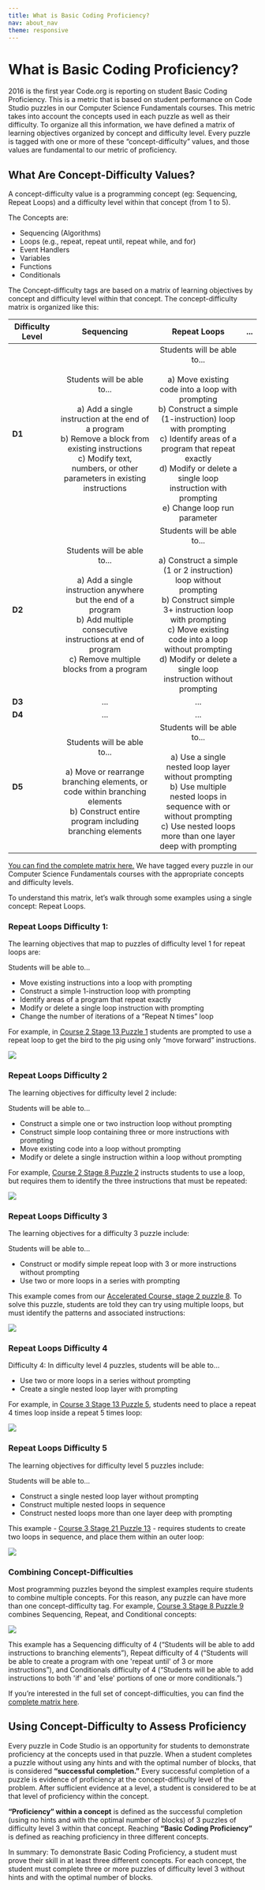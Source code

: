 ```yaml
---
title: What is Basic Coding Proficiency?
nav: about_nav
theme: responsive
---
```


# What is Basic Coding Proficiency?

2016 is the first year Code.org is reporting on student Basic Coding Proficiency. This is a metric that is based on student performance on Code Studio puzzles in our Computer Science Fundamentals courses. This metric takes into account the concepts used in each puzzle as well as their difficulty. To organize all this information, we have defined a matrix of learning objectives organized by concept and difficulty level. Every puzzle is tagged with one or more of these “concept-difficulty” values, and those values are fundamental to our metric of proficiency.

## What Are Concept-Difficulty Values?

A concept-difficulty value is a programming concept (eg: Sequencing, Repeat Loops) and a difficulty level within that concept (from 1 to 5).

The Concepts are:

- Sequencing (Algorithms)
- Loops (e.g., repeat, repeat until, repeat while, and for)
- Event Handlers
- Variables
- Functions
- Conditionals

 
The Concept-difficulty tags are based on a matrix of learning objectives by concept and difficulty level within that concept. The concept-difficulty matrix is organized like this:

|Difficulty Level|Sequencing|Repeat Loops|...|
|---|:---:|:---:|:---:|
|**D1**|Students will be able to...<br /><br />a) Add a single instruction at the end of a program<br />b) Remove a block from existing instructions<br />c) Modify text, numbers, or other parameters in existing instructions |Students will be able to...<br /><br />a) Move existing code into a loop with prompting<br />b) Construct a simple (1-instruction) loop with prompting<br />c) Identify areas of a program that repeat exactly<br />d) Modify or delete a single loop instruction with prompting<br />e) Change loop run parameter| |
|**D2**|Students will be able to...<br /><br />a) Add a single instruction anywhere but the end of a program<br />b) Add multiple consecutive instructions at end of program<br />c) Remove multiple blocks from a program|Students will be able to...<br /><br />a) Construct a simple (1 or 2 instruction) loop without prompting<br />b) Construct simple 3+ instruction loop with prompting<br />c) Move existing code into a loop without prompting<br />d) Modify or delete a single loop instruction without prompting<br />
|**D3**|...|...||
|**D4**|...|...||
|**D5**|Students will be able to...<br /><br />a) Move or rearrange branching elements, or code within branching elements<br />b) Construct entire program including branching elements|Students will be able to...<br /><br />a) Use a single nested loop layer without prompting<br />b) Use multiple nested loops in sequence with or without prompting<br />c) Use nested loops more than one layer deep with prompting||


[You can find the complete matrix here.](https://docs.google.com/spreadsheets/d/15u3XKI8dr2ysFlp-pymvyX6XCvUe3YeK05M-AaM6H1o/) We have tagged every puzzle in our Computer Science Fundamentals courses with the appropriate concepts and difficulty levels.

To understand this matrix, let’s walk through some examples using a single concept: Repeat Loops.

### Repeat Loops Difficulty 1:

The learning objectives that map to puzzles of difficulty level 1 for repeat loops are:

Students will be able to...

- Move existing instructions into a loop with prompting
- Construct a simple 1-instruction loop with prompting
- Identify areas of a program that repeat exactly
- Modify or delete a single loop instruction with prompting
- Change the number of iterations of a “Repeat N times” loop

For example, in [Course 2 Stage 13 Puzzle 1](https://studio.code.org/s/course1/stage/13/puzzle/2) students are prompted to use a repeat loop to get the bird to the pig using only “move forward” instructions.

<img src="/images/c1s13p1.png" style="max-width: 100%"/>

### Repeat Loops Difficulty 2

The learning objectives for difficulty level 2 include:

Students will be able to...

- Construct a simple one or two instruction loop without prompting
- Construct simple loop containing three or more instructions with prompting
- Move existing code into a loop without prompting
- Modify or delete a single instruction within a loop without prompting

For example, [Course 2 Stage 8 Puzzle 2](https://studio.code.org/s/course2/stage/8/puzzle/2) instructs students to use a loop, but requires them to identify the three instructions that must be repeated:

<img src="/images/c2s8p2.png" style="max-width: 100%"/>


### Repeat Loops Difficulty 3

The learning objectives for a difficulty 3 puzzle include: 

Students will be able to...

- Construct or modify simple repeat loop with 3 or more instructions without prompting
- Use two or more loops in a series with prompting

This example comes from our [Accelerated Course, stage 2 puzzle 8](https://studio.code.org/s/20-hour/stage/2/puzzle/8). To solve this puzzle, students are told they can try using multiple loops, but must identify the patterns and associated instructions:

<img src="/images/c20s2p8.png" style="max-width: 100%"/>

### Repeat Loops Difficulty 4
Difficulty 4:
In difficulty level 4 puzzles, students will be able to…

- Use two or more loops in a series without prompting
- Create a single nested loop layer with prompting

For example, in [Course 3 Stage 13 Puzzle 5](https://studio.code.org/s/course3/stage/13/puzzle/5), students need to place a repeat 4 times loop inside a repeat 5 times loop:

<img src="/images/c3s13p5.png" style="max-width: 100%"/>


### Repeat Loops Difficulty 5

The learning objectives for difficulty level 5 puzzles include: 

Students will be able to…

- Construct a single nested loop layer without prompting
- Construct multiple nested loops in sequence
- Construct nested loops more than one layer deep with prompting

This example - [Course 3 Stage 21 Puzzle 13](https://studio.code.org/s/course3/stage/21/puzzle/13) - requires students to create two loops in sequence, and place them within an outer loop:

<img src="/images/c3s21p13.png" style="max-width: 100%"/>

### Combining Concept-Difficulties

Most programming puzzles beyond the simplest examples require students to combine multiple concepts. For this reason, any puzzle can have more than one concept-difficulty tag. For example, [Course 3 Stage 8 Puzzle 9](https://studio.code.org/s/course3/stage/8/puzzle/9) combines Sequencing, Repeat, and Conditional concepts:

<img src="/images/c3s8p9.png" style="max-width: 100%"/>

This example has a Sequencing difficulty of 4 (“Students will be able to add instructions to branching elements”), Repeat difficulty of 4 (“Students will be able to create a program with one 'repeat until' of 3 or more instructions”), and Conditionals difficulty of 4 (“Students will be able to add instructions to both 'if' and 'else' portions of one or more conditionals.”)

If you’re interested in the full set of concept-difficulties, you can find the [complete matrix here](https://docs.google.com/spreadsheets/d/15u3XKI8dr2ysFlp-pymvyX6XCvUe3YeK05M-AaM6H1o/).


## Using Concept-Difficulty to Assess Proficiency

Every puzzle in Code Studio is an opportunity for students to demonstrate proficiency at the concepts used in that puzzle. When a student completes a puzzle without using any hints and with the optimal number of blocks, that is considered **“successful completion.”** Every successful completion of a puzzle is evidence of proficiency at the concept-difficulty level of the problem. After sufficient evidence at a level, a student is considered to be at that level of proficiency within the concept.

**“Proficiency” within a concept** is defined as the successful completion (using no hints and with the optimal number of blocks) of 3 puzzles of difficulty level 3 within that concept. Reaching **“Basic Coding Proficiency”** is defined as reaching proficiency in three different concepts. 

In summary: To demonstrate Basic Coding Proficiency, a student must prove their skill in at least three different concepts. For each concept, the student must complete three or more puzzles of difficulty level 3 without hints and with the optimal number of blocks.
